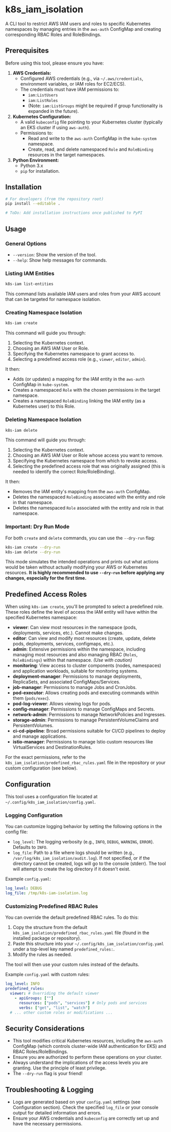 # k8s_iam_isolation

A CLI tool to restrict AWS IAM users and roles to specific Kubernetes namespaces by managing entries in the `aws-auth` ConfigMap and creating corresponding RBAC Roles and RoleBindings.

## Prerequisites

Before using this tool, please ensure you have:

1. **AWS Credentials:**
    * Configured AWS credentials (e.g., via `~/.aws/credentials`, environment variables, or IAM roles for EC2/ECS).
    * The credentials must have IAM permissions to:
        * `iam:ListUsers`
        * `iam:ListRoles`
        * (Note: `iam:ListGroups` might be required if group functionality is expanded in the future).
2. **Kubernetes Configuration:**
    * A valid `kubeconfig` file pointing to your Kubernetes cluster (typically an EKS cluster if using `aws-auth`).
    * Permissions to:
        * Read and write to the `aws-auth` ConfigMap in the `kube-system` namespace.
        * Create, read, and delete namespaced `Role` and `RoleBinding` resources in the target namespaces.
3. **Python Environment:**
    * Python 3.x
    * `pip` for installation.

## Installation

```bash
# For developers (from the repository root)
pip install --editable .

# ToDo: Add installation instructions once published to PyPI
```

## Usage

### General Options

* `--version`: Show the version of the tool.
* `--help`: Show help messages for commands.

### Listing IAM Entities

```bash
k8s-iam list-entities
```

This command lists available IAM users and roles from your AWS account that can be targeted for namespace isolation.

### Creating Namespace Isolation

```bash
k8s-iam create
```

This command will guide you through:

1. Selecting the Kubernetes context.
2. Choosing an AWS IAM User or Role.
3. Specifying the Kubernetes namespace to grant access to.
4. Selecting a predefined access role (e.g., `viewer`, `editor`, `admin`).

It then:

* Adds (or updates) a mapping for the IAM entity in the `aws-auth` ConfigMap in `kube-system`.
* Creates a namespaced `Role` with the chosen permissions in the target namespace.
* Creates a namespaced `RoleBinding` linking the IAM entity (as a Kubernetes user) to this Role.

### Deleting Namespace Isolation

```bash
k8s-iam delete
```

This command will guide you through:

1. Selecting the Kubernetes context.
2. Choosing an AWS IAM User or Role whose access you want to remove.
3. Specifying the Kubernetes namespace from which to revoke access.
4. Selecting the predefined access role that was originally assigned (this is needed to identify the correct Role/RoleBinding).

It then:

* Removes the IAM entity's mapping from the `aws-auth` ConfigMap.
* Deletes the namespaced `RoleBinding` associated with the entity and role in that namespace.
* Deletes the namespaced `Role` associated with the entity and role in that namespace.

### Important: Dry Run Mode

For both `create` and `delete` commands, you can use the `--dry-run` flag:

```bash
k8s-iam create --dry-run
k8s-iam delete --dry-run
```

This mode simulates the intended operations and prints out what actions would be taken without actually modifying your AWS or Kubernetes resources. **It is highly recommended to use `--dry-run` before applying any changes, especially for the first time.**

## Predefined Access Roles

When using `k8s-iam create`, you'll be prompted to select a predefined role. These roles define the level of access the IAM entity will have within the specified Kubernetes namespace:

* **viewer**: Can view most resources in the namespace (pods, deployments, services, etc.). Cannot make changes.
* **editor**: Can view and modify most resources (create, update, delete pods, deployments, services, configmaps, etc.).
* **admin**: Extensive permissions within the namespace, including managing most resources and also managing RBAC (`Roles`, `RoleBindings`) within that namespace. *(Use with caution)*
* **monitoring**: View access to cluster components (nodes, namespaces) and application workloads, suitable for monitoring systems.
* **deployment-manager**: Permissions to manage deployments, ReplicaSets, and associated ConfigMaps/Services.
* **job-manager**: Permissions to manage Jobs and CronJobs.
* **pod-executor**: Allows creating pods and executing commands within them (`pods/exec`).
* **pod-log-viewer**: Allows viewing logs for pods.
* **config-manager**: Permissions to manage ConfigMaps and Secrets.
* **network-admin**: Permissions to manage NetworkPolicies and Ingresses.
* **storage-admin**: Permissions to manage PersistentVolumeClaims and PersistentVolumes.
* **ci-cd-pipeline**: Broad permissions suitable for CI/CD pipelines to deploy and manage applications.
* **istio-manager**: Permissions to manage Istio custom resources like VirtualServices and DestinationRules.

For the exact permissions, refer to the `k8s_iam_isolation/predefined_rbac_rules.yaml` file in the repository or your custom configuration (see below).

## Configuration

This tool uses a configuration file located at `~/.config/k8s_iam_isolation/config.yaml`.

### Logging Configuration

You can customize logging behavior by setting the following options in the config file:

* `log_level`: The logging verbosity (e.g., `INFO`, `DEBUG`, `WARNING`, `ERROR`). Defaults to `INFO`.
* `log_file`: Path to a file where logs should be written (e.g., `/var/log/k8s_iam_isolation/audit.log`). If not specified, or if the directory cannot be created, logs will go to the console (stderr). The tool will attempt to create the log directory if it doesn't exist.

Example `config.yaml`:

```yaml
log_level: DEBUG
log_file: /tmp/k8s-iam-isolation.log
```

### Customizing Predefined RBAC Rules

You can override the default predefined RBAC rules. To do this:

1. Copy the structure from the default `k8s_iam_isolation/predefined_rbac_rules.yaml` file (found in the installed package or repository).
2. Paste this structure into your `~/.config/k8s_iam_isolation/config.yaml` under a top-level key named `predefined_rules:`.
3. Modify the rules as needed.

The tool will then use your custom rules instead of the defaults.

Example `config.yaml` with custom rules:

```yaml
log_level: INFO
predefined_rules:
  viewer: # Overriding the default viewer
    - apiGroups: [""]
      resources: ["pods", "services"] # Only pods and services
      verbs: ["get", "list", "watch"]
  # ... other custom roles or modifications ...
```

## Security Considerations

* This tool modifies critical Kubernetes resources, including the `aws-auth` ConfigMap (which controls cluster-wide IAM authentication for EKS) and RBAC Roles/RoleBindings.
* Ensure you are authorized to perform these operations on your cluster.
* Always understand the implications of the access levels you are granting. Use the principle of least privilege.
* The `--dry-run` flag is your friend!

## Troubleshooting & Logging

* Logs are generated based on your `config.yaml` settings (see Configuration section). Check the specified `log_file` or your console output for detailed information and errors.
* Ensure your AWS credentials and `kubeconfig` are correctly set up and have the necessary permissions.
